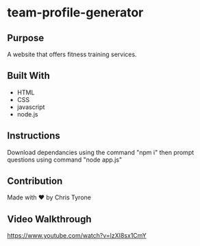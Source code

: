 # team-profile-generator

## Purpose
A website that offers fitness training services. 

## Built With
* HTML
* CSS
* javascript
* node.js

## Instructions
Download dependancies using the command "npm i" then prompt questions using command "node app.js"

## Contribution
Made with ❤️ by Chris Tyrone

## Video Walkthrough
https://www.youtube.com/watch?v=lzXI8sx1CmY


